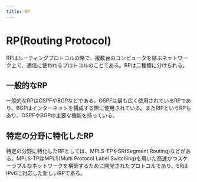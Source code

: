 ```yaml
---
title: RP
---
```


# RP(Routing Protocol)
RPはルーティングプロトコルの略で、複数台のコンピュータを結ぶネットワーク上で、通信に使われるプロトコルのことである。RPは二種類に分けられる。
## 一般的なRP
一般的なRPはOSPFやBGPなどである。OSPFは最も広く使用されているRPであり、BGPはインターネットを構成する際に使用されている。またRIPというRPもあり、OSPFやBGPの主要な機能を持っている。
## 特定の分野に特化したRP
特定の分野に特化したRPとしては、MPLS-TPやSR(Segment Routing)などがある。MPLS-TPはMPLS(Multi Protocol Label Switching)を用いた高速かつスケーラブルなネットワークを構築するために開発されたプロトコルであり、SRはIPv6に対応した新しいRPである。